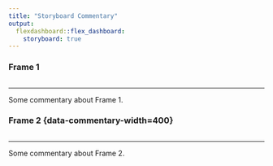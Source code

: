 ```yaml
---
title: "Storyboard Commentary"
output: 
  flexdashboard::flex_dashboard:
    storyboard: true
---
```


### Frame 1

```{r}
```

*** 

Some commentary about Frame 1.

### Frame 2 {data-commentary-width=400}

```{r}
```

*** 

Some commentary about Frame 2.
